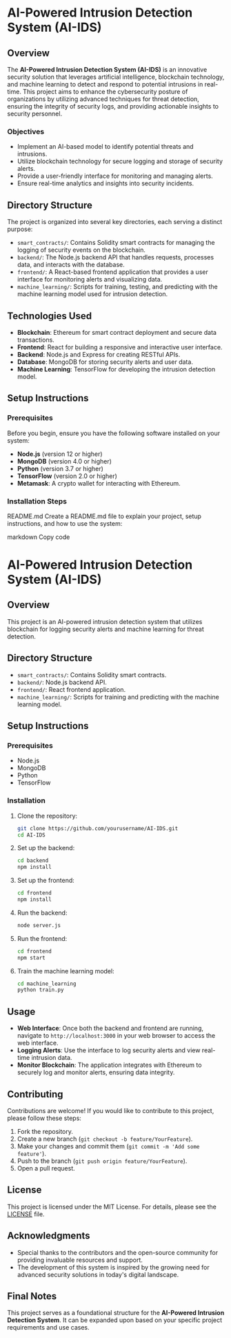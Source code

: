 # AI-Powered Intrusion Detection System (AI-IDS)

## Overview
The **AI-Powered Intrusion Detection System (AI-IDS)** is an innovative security solution that leverages artificial intelligence, blockchain technology, and machine learning to detect and respond to potential intrusions in real-time. This project aims to enhance the cybersecurity posture of organizations by utilizing advanced techniques for threat detection, ensuring the integrity of security logs, and providing actionable insights to security personnel.

### Objectives
- Implement an AI-based model to identify potential threats and intrusions.
- Utilize blockchain technology for secure logging and storage of security alerts.
- Provide a user-friendly interface for monitoring and managing alerts.
- Ensure real-time analytics and insights into security incidents.

## Directory Structure
The project is organized into several key directories, each serving a distinct purpose:

- `smart_contracts/`: Contains Solidity smart contracts for managing the logging of security events on the blockchain.
- `backend/`: The Node.js backend API that handles requests, processes data, and interacts with the database.
- `frontend/`: A React-based frontend application that provides a user interface for monitoring alerts and visualizing data.
- `machine_learning/`: Scripts for training, testing, and predicting with the machine learning model used for intrusion detection.

## Technologies Used
- **Blockchain**: Ethereum for smart contract deployment and secure data transactions.
- **Frontend**: React for building a responsive and interactive user interface.
- **Backend**: Node.js and Express for creating RESTful APIs.
- **Database**: MongoDB for storing security alerts and user data.
- **Machine Learning**: TensorFlow for developing the intrusion detection model.

## Setup Instructions

### Prerequisites
Before you begin, ensure you have the following software installed on your system:
- **Node.js** (version 12 or higher)
- **MongoDB** (version 4.0 or higher)
- **Python** (version 3.7 or higher)
- **TensorFlow** (version 2.0 or higher)
- **Metamask**: A crypto wallet for interacting with Ethereum.

### Installation Steps

README.md
Create a README.md file to explain your project, setup instructions, and how to use the system:

markdown
Copy code
# AI-Powered Intrusion Detection System (AI-IDS)

## Overview
This project is an AI-powered intrusion detection system that utilizes blockchain for logging security alerts and machine learning for threat detection.

## Directory Structure
- `smart_contracts/`: Contains Solidity smart contracts.
- `backend/`: Node.js backend API.
- `frontend/`: React frontend application.
- `machine_learning/`: Scripts for training and predicting with the machine learning model.

## Setup Instructions

### Prerequisites
- Node.js
- MongoDB
- Python
- TensorFlow

### Installation

1. Clone the repository:
   ```bash
   git clone https://github.com/yourusername/AI-IDS.git
   cd AI-IDS
   ```

2. Set up the backend:
   ```bash
   cd backend
   npm install
   ```

3. Set up the frontend:
   ```bash
   cd frontend
   npm install
   ```

4. Run the backend:
   ```bash
   node server.js
   ```

5. Run the frontend:
   ```bash
   cd frontend
   npm start
   ```

6. Train the machine learning model:
   ```bash
   cd machine_learning
   python train.py
   ```

## Usage
- **Web Interface**: Once both the backend and frontend are running, navigate to `http://localhost:3000` in your web browser to access the web interface.
- **Logging Alerts**: Use the interface to log security alerts and view real-time intrusion data.
- **Monitor Blockchain**: The application integrates with Ethereum to securely log and monitor alerts, ensuring data integrity.

## Contributing
Contributions are welcome! If you would like to contribute to this project, please follow these steps:
1. Fork the repository.
2. Create a new branch (`git checkout -b feature/YourFeature`).
3. Make your changes and commit them (`git commit -m 'Add some feature'`).
4. Push to the branch (`git push origin feature/YourFeature`).
5. Open a pull request.

## License
This project is licensed under the MIT License. For details, please see the [LICENSE](LICENSE) file.

## Acknowledgments
- Special thanks to the contributors and the open-source community for providing invaluable resources and support.
- The development of this system is inspired by the growing need for advanced security solutions in today's digital landscape.

## Final Notes
This project serves as a foundational structure for the **AI-Powered Intrusion Detection System**. It can be expanded upon based on your specific project requirements and use cases.
